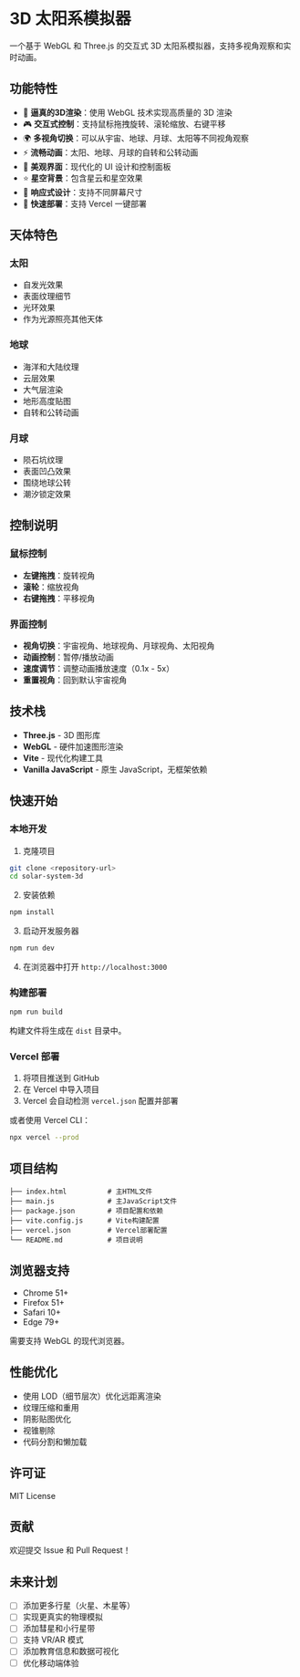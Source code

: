 # 3D 太阳系模拟器

一个基于 WebGL 和 Three.js 的交互式 3D 太阳系模拟器，支持多视角观察和实时动画。

## 功能特性

- 🌟 **逼真的3D渲染**：使用 WebGL 技术实现高质量的 3D 渲染
- 🎮 **交互式控制**：支持鼠标拖拽旋转、滚轮缩放、右键平移
- 🌍 **多视角切换**：可以从宇宙、地球、月球、太阳等不同视角观察
- ⚡ **流畅动画**：太阳、地球、月球的自转和公转动画
- 🎨 **美观界面**：现代化的 UI 设计和控制面板
- ⭐ **星空背景**：包含星云和星空效果
- 📱 **响应式设计**：支持不同屏幕尺寸
- 🚀 **快速部署**：支持 Vercel 一键部署

## 天体特色

### 太阳
- 自发光效果
- 表面纹理细节
- 光环效果
- 作为光源照亮其他天体

### 地球
- 海洋和大陆纹理
- 云层效果
- 大气层渲染
- 地形高度贴图
- 自转和公转动画

### 月球
- 陨石坑纹理
- 表面凹凸效果
- 围绕地球公转
- 潮汐锁定效果

## 控制说明

### 鼠标控制
- **左键拖拽**：旋转视角
- **滚轮**：缩放视角
- **右键拖拽**：平移视角

### 界面控制
- **视角切换**：宇宙视角、地球视角、月球视角、太阳视角
- **动画控制**：暂停/播放动画
- **速度调节**：调整动画播放速度（0.1x - 5x）
- **重置视角**：回到默认宇宙视角

## 技术栈

- **Three.js** - 3D 图形库
- **WebGL** - 硬件加速图形渲染
- **Vite** - 现代化构建工具
- **Vanilla JavaScript** - 原生 JavaScript，无框架依赖

## 快速开始

### 本地开发

1. 克隆项目
```bash
git clone <repository-url>
cd solar-system-3d
```

2. 安装依赖
```bash
npm install
```

3. 启动开发服务器
```bash
npm run dev
```

4. 在浏览器中打开 `http://localhost:3000`

### 构建部署

```bash
npm run build
```

构建文件将生成在 `dist` 目录中。

### Vercel 部署

1. 将项目推送到 GitHub
2. 在 Vercel 中导入项目
3. Vercel 会自动检测 `vercel.json` 配置并部署

或者使用 Vercel CLI：
```bash
npx vercel --prod
```

## 项目结构

```
├── index.html          # 主HTML文件
├── main.js             # 主JavaScript文件
├── package.json        # 项目配置和依赖
├── vite.config.js      # Vite构建配置
├── vercel.json         # Vercel部署配置
└── README.md           # 项目说明
```

## 浏览器支持

- Chrome 51+
- Firefox 51+
- Safari 10+
- Edge 79+

需要支持 WebGL 的现代浏览器。

## 性能优化

- 使用 LOD（细节层次）优化远距离渲染
- 纹理压缩和重用
- 阴影贴图优化
- 视锥剔除
- 代码分割和懒加载

## 许可证

MIT License

## 贡献

欢迎提交 Issue 和 Pull Request！

## 未来计划

- [ ] 添加更多行星（火星、木星等）
- [ ] 实现更真实的物理模拟
- [ ] 添加彗星和小行星带
- [ ] 支持 VR/AR 模式
- [ ] 添加教育信息和数据可视化
- [ ] 优化移动端体验 